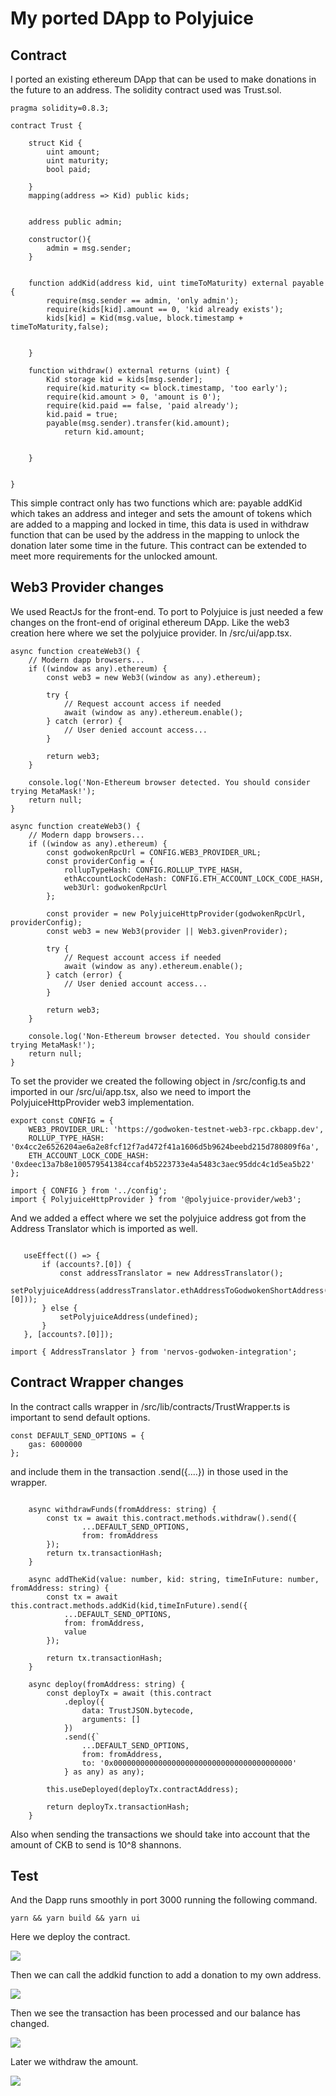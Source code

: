 # My ported DApp to Polyjuice

## Contract
I ported an existing ethereum DApp that can be used to make donations in the future to an address.
The solidity contract used was Trust.sol.

```
pragma solidity=0.8.3;

contract Trust {
    
    struct Kid {
        uint amount;
        uint maturity;
        bool paid;
        
    }
    mapping(address => Kid) public kids;
    
    
    address public admin;

    constructor(){
        admin = msg.sender;
    }
    
    
    function addKid(address kid, uint timeToMaturity) external payable {
        require(msg.sender == admin, 'only admin');
        require(kids[kid].amount == 0, 'kid already exists');
        kids[kid] = Kid(msg.value, block.timestamp + timeToMaturity,false);

        
    }
    
    function withdraw() external returns (uint) { 
        Kid storage kid = kids[msg.sender];
        require(kid.maturity <= block.timestamp, 'too early');
        require(kid.amount > 0, 'amount is 0'); 
        require(kid.paid == false, 'paid already');
        kid.paid = true;
        payable(msg.sender).transfer(kid.amount);
            return kid.amount;
        
        
    }
    
    
}

```

This simple contract only has two functions which are: payable addKid which takes an address and integer and sets the amount of tokens which are added to a mapping and locked in time, this data is used in withdraw function that can be used by the address in the mapping to unlock the donation later some time in the future. This contract can be extended to meet more requirements for the unlocked amount.


## Web3 Provider changes
We used ReactJs for the front-end. To port to Polyjuice is just needed a few changes on the front-end of original ethereum DApp. Like the web3 creation here where we set the polyjuice provider. In /src/ui/app.tsx.


``` ethereum DApp: 
async function createWeb3() {                                                             
    // Modern dapp browsers...                                                            
    if ((window as any).ethereum) {                                                       
        const web3 = new Web3((window as any).ethereum);                                  

        try {                                                                             
            // Request account access if needed                                           
            await (window as any).ethereum.enable();                                      
        } catch (error) {                                                                 
            // User denied account access...                                              
        }                                                                                 

        return web3;                                                                      
    }                                                                                     

    console.log('Non-Ethereum browser detected. You should consider trying MetaMask!');   
    return null;                                                                          
} 

```


``` Ported DApp
async function createWeb3() {                                                             
    // Modern dapp browsers...                                                            
    if ((window as any).ethereum) {                                                       
        const godwokenRpcUrl = CONFIG.WEB3_PROVIDER_URL;                                  
        const providerConfig = {                                                          
            rollupTypeHash: CONFIG.ROLLUP_TYPE_HASH,                                      
            ethAccountLockCodeHash: CONFIG.ETH_ACCOUNT_LOCK_CODE_HASH,                    
            web3Url: godwokenRpcUrl                                                       
        };                                                                                

        const provider = new PolyjuiceHttpProvider(godwokenRpcUrl, providerConfig);       
        const web3 = new Web3(provider || Web3.givenProvider);                            

        try {                                                                             
            // Request account access if needed                                           
            await (window as any).ethereum.enable();                                      
        } catch (error) {                                                                 
            // User denied account access...                                              
        }                                                                                 

        return web3;                                                                      
    }                                                                                     

    console.log('Non-Ethereum browser detected. You should consider trying MetaMask!');   
    return null;                                                                          
}      

```

To set the provider we created the following object in /src/config.ts and imported in our /src/ui/app.tsx, also we need to import the PolyjuiceHttpProvider web3 implementation.

```
export const CONFIG = {
    WEB3_PROVIDER_URL: 'https://godwoken-testnet-web3-rpc.ckbapp.dev',
    ROLLUP_TYPE_HASH: '0x4cc2e6526204ae6a2e8fcf12f7ad472f41a1606d5b9624beebd215d780809f6a',
    ETH_ACCOUNT_LOCK_CODE_HASH: '0xdeec13a7b8e100579541384ccaf4b5223733e4a5483c3aec95ddc4c1d5ea5b22'
};
```

```
import { CONFIG } from '../config';      
import { PolyjuiceHttpProvider } from '@polyjuice-provider/web3';
```
And we added a effect where we set the polyjuice address got from the Address Translator which is imported as well.

 ```

    useEffect(() => {                                                                                           
        if (accounts?.[0]) {                                                                                    
            const addressTranslator = new AddressTranslator();                                                  
            setPolyjuiceAddress(addressTranslator.ethAddressToGodwokenShortAddress(accounts?.[0]));             
        } else {                                                                                                
            setPolyjuiceAddress(undefined);                                                                     
        }                                                                                                       
    }, [accounts?.[0]]);
```
           
```
import { AddressTranslator } from 'nervos-godwoken-integration';      
```

## Contract Wrapper changes
In the contract calls wrapper in /src/lib/contracts/TrustWrapper.ts is important to send default options.

```
const DEFAULT_SEND_OPTIONS = {
    gas: 6000000
};    
```

and include them in the transaction .send({....}) in those used in the wrapper.

```

    async withdrawFunds(fromAddress: string) {                                                                                                                                    
        const tx = await this.contract.methods.withdraw().send({                                                                                                                  
                ...DEFAULT_SEND_OPTIONS,                                                                                                                                          
                from: fromAddress                                                                                                                                                 
        });                                                                                                                                                                       
        return tx.transactionHash;                                                                                                                                                
    }                                   

    async addTheKid(value: number, kid: string, timeInFuture: number, fromAddress: string) {
        const tx = await this.contract.methods.addKid(kid,timeInFuture).send({
            ...DEFAULT_SEND_OPTIONS,
            from: fromAddress,
            value
        });

        return tx.transactionHash;
    }

    async deploy(fromAddress: string) {
        const deployTx = await (this.contract
            .deploy({
                data: TrustJSON.bytecode,
                arguments: []
            })
            .send({`
                ...DEFAULT_SEND_OPTIONS,
                from: fromAddress,
                to: '0x0000000000000000000000000000000000000000'
            } as any) as any);

        this.useDeployed(deployTx.contractAddress);

        return deployTx.transactionHash;
    }

```
Also when sending the transactions we should take into account that the amount of CKB to send is 10^8 shannons.

## Test

And the Dapp runs smoothly in port 3000 running the following command.
```
yarn && yarn build && yarn ui
```


Here we deploy the contract.

<img src=./task7_1_deployed.png >

Then we can call the addkid function to add a donation to my own address.

<img src=./task7_2_signing_AddKid_tx.png >

Then we see the transaction has been processed and our balance has changed.

<img src=./task7_3_afterAddKid.png >

Later we withdraw the amount.

<img src=./task7_4_afterWithdraw.png >

